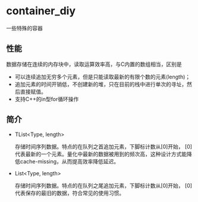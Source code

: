 # container_diy
一些特殊的容器

## 性能
数据存储在连续的内存块中，读取运算效率高，与C内置的数组相当，区别是
* 可以连续追加无穷多个元素，但是只能读取最新的有限个数的元素(length)；
* 追加元素的时间开销低，不创建新的堆，只在目前的栈中进行单次的寻址，然后直接赋值。
* 支持C++的in型for循环操作

## 简介

* TList<Type, length>
 
  存储时间序列数据。特点的在队列之首追加元素，下脚标计数从[0]开始，
  [0]代表最新的一个元素。量化中最新的数据被用到的频次高，这种设计方式能降低cache-missing，从而提高效率降低延迟。

* List<Type, length>
 
  存储时间序列数据。特点的在队列之尾追加元素，下脚标计数从[0]开始，
  [0]代表保存的最旧的数据，符合常见的使用习惯。

